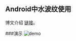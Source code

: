 ## Android中水波纹使用

博文介绍 [链接](http://blog.csdn.net/Anumbrella/article/details/57074675)。

###演示
![demo](https://github.com/Shuyun123/RippleView/master/demo.gif)
